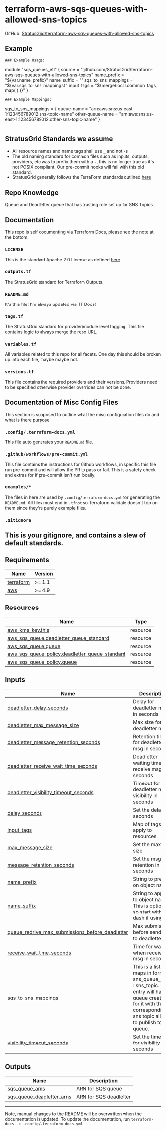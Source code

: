 <!-- BEGIN_TF_DOCS -->
# terraform-aws-sqs-queues-with-allowed-sns-topics
GitHub: [StratusGrid/terraform-aws-sqs-queues-with-allowed-sns-topics](https://github.com/StratusGrid/terraform-aws-sqs-queues-with-allowed-sns-topics)
## Example
```hcl
### Example Usage:
```
module "sqs_queues_etl" {
  source      = "github.com/StratusGrid/terraform-aws-sqs-queues-with-allowed-sns-topics"
  name_prefix = "${var.name_prefix}"
  name_suffix = ""
  sqs_to_sns_mappings = "${var.sqs_to_sns_mappings}"
  input_tags  = "${merge(local.common_tags,
    map(
    )
  )}"
}
```
### Example Mappings:
```
sqs_to_sns_mappings = {
  queue-name = "arn:aws:sns:us-east-1:123456789012:sns-topic-name"
  other-queue-name = "arn:aws:sns:us-east-1:123456789012:other-sns-topic-name"
}
```
```
## StratusGrid Standards we assume
- All resource names and name tags shall use `_` and not `-`s
- The old naming standard for common files such as inputs, outputs, providers, etc was to prefix them with a `-`, this is no longer true as it's not POSIX compliant. Our pre-commit hooks will fail with this old standard.
- StratusGrid generally follows the TerraForm standards outlined [here](https://www.terraform-best-practices.com/naming)
## Repo Knowledge
Queue and Deadletter queue that has trusting role set up for SNS Topics
## Documentation
This repo is self documenting via Terraform Docs, please see the note at the bottom.
### `LICENSE`
This is the standard Apache 2.0 License as defined [here](https://stratusgrid.atlassian.net/wiki/spaces/TK/pages/2121728017/StratusGrid+Terraform+Module+Requirements).
### `outputs.tf`
The StratusGrid standard for Terraform Outputs.
### `README.md`
It's this file! I'm always updated via TF Docs!
### `tags.tf`
The StratusGrid standard for provider/module level tagging. This file contains logic to always merge the repo URL.
### `variables.tf`
All variables related to this repo for all facets.
One day this should be broken up into each file, maybe maybe not.
### `versions.tf`
This file contains the required providers and their versions. Providers need to be specified otherwise provider overrides can not be done.
## Documentation of Misc Config Files
This section is supposed to outline what the misc configuration files do and what is there purpose
### `.config/.terraform-docs.yml`
This file auto generates your `README.md` file.
### `.github/workflows/pre-commit.yml`
This file contains the instructions for Github workflows, in specific this file run pre-commit and will allow the PR to pass or fail. This is a safety check and extras for if pre-commit isn't run locally.
### `examples/*`
The files in here are used by `.config/terraform-docs.yml` for generating the `README.md`. All files must end in `.tfnot` so Terraform validate doesn't trip on them since they're purely example files.
### `.gitignore`
This is your gitignore, and contains a slew of default standards.
---
## Requirements

| Name | Version |
|------|---------|
| <a name="requirement_terraform"></a> [terraform](#requirement\_terraform) | >= 1.1 |
| <a name="requirement_aws"></a> [aws](#requirement\_aws) | >= 4.9 |
## Resources

| Name | Type |
|------|------|
| [aws_kms_key.this](https://registry.terraform.io/providers/hashicorp/aws/latest/docs/resources/kms_key) | resource |
| [aws_sqs_queue.deadletter_queue_standard](https://registry.terraform.io/providers/hashicorp/aws/latest/docs/resources/sqs_queue) | resource |
| [aws_sqs_queue.queue](https://registry.terraform.io/providers/hashicorp/aws/latest/docs/resources/sqs_queue) | resource |
| [aws_sqs_queue_policy.deadletter_queue_standard](https://registry.terraform.io/providers/hashicorp/aws/latest/docs/resources/sqs_queue_policy) | resource |
| [aws_sqs_queue_policy.queue](https://registry.terraform.io/providers/hashicorp/aws/latest/docs/resources/sqs_queue_policy) | resource |
## Inputs

| Name | Description | Type | Default | Required |
|------|-------------|------|---------|:--------:|
| <a name="input_deadletter_delay_seconds"></a> [deadletter\_delay\_seconds](#input\_deadletter\_delay\_seconds) | Delay for deadletter msg in seconds | `number` | `0` | no |
| <a name="input_deadletter_max_message_size"></a> [deadletter\_max\_message\_size](#input\_deadletter\_max\_message\_size) | Max size for deadletter msg | `number` | `262144` | no |
| <a name="input_deadletter_message_retention_seconds"></a> [deadletter\_message\_retention\_seconds](#input\_deadletter\_message\_retention\_seconds) | Retention time for deadletter msg in seconds | `number` | `1209600` | no |
| <a name="input_deadletter_receive_wait_time_seconds"></a> [deadletter\_receive\_wait\_time\_seconds](#input\_deadletter\_receive\_wait\_time\_seconds) | Deadletter waiting time to receive msg in seconds | `number` | `20` | no |
| <a name="input_deadletter_visibility_timeout_seconds"></a> [deadletter\_visibility\_timeout\_seconds](#input\_deadletter\_visibility\_timeout\_seconds) | Timeout for deadletter msg visibility in seconds | `number` | `600` | no |
| <a name="input_delay_seconds"></a> [delay\_seconds](#input\_delay\_seconds) | Set the delay in seconds | `number` | `0` | no |
| <a name="input_input_tags"></a> [input\_tags](#input\_input\_tags) | Map of tags to apply to resources | `map(string)` | `{}` | no |
| <a name="input_max_message_size"></a> [max\_message\_size](#input\_max\_message\_size) | Set the max msg size | `number` | `262144` | no |
| <a name="input_message_retention_seconds"></a> [message\_retention\_seconds](#input\_message\_retention\_seconds) | Set the msg retention in seconds | `number` | `1209600` | no |
| <a name="input_name_prefix"></a> [name\_prefix](#input\_name\_prefix) | String to prefix on object names | `string` | n/a | yes |
| <a name="input_name_suffix"></a> [name\_suffix](#input\_name\_suffix) | String to append to object names. This is optional, so start with dash if using | `string` | `""` | no |
| <a name="input_queue_redrive_max_submissions_before_deadletter"></a> [queue\_redrive\_max\_submissions\_before\_deadletter](#input\_queue\_redrive\_max\_submissions\_before\_deadletter) | Max submissions before send msg to deadletter | `number` | `4` | no |
| <a name="input_receive_wait_time_seconds"></a> [receive\_wait\_time\_seconds](#input\_receive\_wait\_time\_seconds) | Time for waiting when receiving msg in seconds | `number` | `20` | no |
| <a name="input_sqs_to_sns_mappings"></a> [sqs\_to\_sns\_mappings](#input\_sqs\_to\_sns\_mappings) | This is a list of maps in form sns\_queue\_name : sns\_topic. Each entry will have a queue created for it with the corresponding sns topic allowed to publish to the queue. | `map(string)` | n/a | yes |
| <a name="input_visibility_timeout_seconds"></a> [visibility\_timeout\_seconds](#input\_visibility\_timeout\_seconds) | Set the timeout for visibility in seconds | `number` | `600` | no |
## Outputs

| Name | Description |
|------|-------------|
| <a name="output_sqs_queue_arns"></a> [sqs\_queue\_arns](#output\_sqs\_queue\_arns) | ARN for SQS queue |
| <a name="output_sqs_queue_deadletter_arns"></a> [sqs\_queue\_deadletter\_arns](#output\_sqs\_queue\_deadletter\_arns) | ARN for SQS deadletter |
---
Note, manual changes to the README will be overwritten when the documentation is updated. To update the documentation, run `terraform-docs -c .config/.terraform-docs.yml`
<!-- END_TF_DOCS -->
